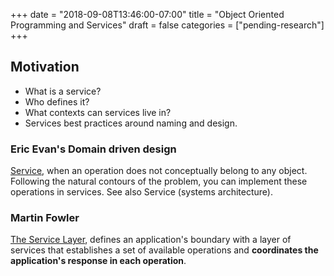 +++
date = "2018-09-08T13:46:00-07:00"
title = "Object Oriented Programming and Services"
draft = false
categories = ["pending-research"]
+++

## Motivation
- What is a service?
- Who defines it?
- What contexts can services live in?
- Services best practices around naming and design.

### Eric Evan's Domain driven design
[Service](https://en.wikipedia.org/wiki/Domain-driven_design), when an operation does not conceptually belong to any object. Following the natural contours of the problem, you can implement these operations in services. See also Service (systems architecture).

### Martin Fowler
[The Service Layer](https://martinfowler.com/eaaCatalog/serviceLayer.html), defines an application's boundary with a layer of services that establishes a set of available operations and **coordinates the application's response in each operation**.


